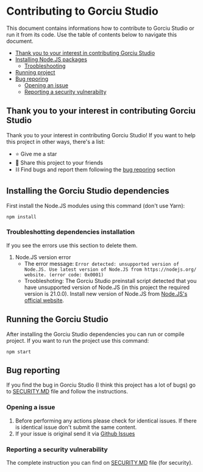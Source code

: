 # Contributing to Gorciu Studio

This document contains informations how to contribute to Gorciu Studio or run it from its code. Use the table of contents below to navigate this document.

* [Thank you to your interest in contributing Gorciu Studio](#thank-you-to-your-interest-in-contributing-gorciu-studio)
* [Installing Node.JS packages](#installing-the-gorciu-studio-dependencies)
    * [Troobleshooting](#troubleshotting-dependencies-installation)
* [Running project](#running-the-gorciu-studio)
* [Bug reporing](#bug-reporting)
    * [Opening an issue](#opening-a-issue)
    * [Reporting a security vulnerabilty](#reporting-a-security-vulnerability)

## Thank you to your interest in contributing Gorciu Studio

Thank you to your interest in contributing Gorciu Studio! If you want to help this project in other ways, there's a list:

- ⭐ Give me a star
- 👤 Share this project to your friends
- ⛓ Find bugs and report them following the [bug reporing](#bug-reporting) section

## Installing the Gorciu Studio dependencies

First install the Node.JS modules using this command (don't use Yarn):

```npm install```

### Troubleshotting dependencies installation

If you see the errors use this section to delete them.

1. Node.JS version error
    - The error message: `Error detected: unsupported version of Node.JS. Use latest version of Node.JS from https://nodejs.org/ website. (error code: 0x0001)`
    - Troobleshoting: The Gorciu Studio preinstall script detected that you have unsupported version of Node.JS (in this project the required version is 21.0.0). Install new version of Node.JS from [Node.JS's official website](https://nodejs.org/).

## Running the Gorciu Studio

After installing the Gorciu Studio dependencies you can run or compile project. If you want to run the project use this command:

```npm start```

## Bug reporting

If you find the bug in Gorciu Studio (I think this project has a lot of bugs) go to [SECURITY.MD](https://github.com/gorciu-official/studio/blob/main/SECURITY.MD) file and follow the instructions.

### Opening a issue

1. Before performing any actions please check for identical issues. If there is identical issue don't submit the same content.
2. If your issue is original send it via [Github Issues](https://github.com/gorciu-official/studio/issues)

### Reporting a security vulnerability

The complete instruction you can find on [SECURITY.MD](https://github.com/gorciu-official/studio/blob/main/SECURITY.MD) file (for security).